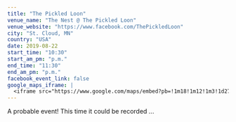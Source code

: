 ```yaml
---
title: "The Pickled Loon"
venue_name: "The Nest @ The Pickled Loon"
venue_website: "https://www.facebook.com/ThePickledLoon"
city: "St. Cloud, MN"
country: "USA"
date: 2019-08-22
start_time: "10:30"
start_am_pm: "p.m."
end_time: "11:30"
end_am_pm: "p.m."
facebook_event_link: false
google_maps_iframe: |
  <iframe src="https://www.google.com/maps/embed?pb=!1m18!1m12!1m3!1d2793.5152367066994!2d-94.16356064902324!3d45.56007647899962!2m3!1f0!2f0!3f0!3m2!1i1024!2i768!4f13.1!3m3!1m2!1s0x52b45fd59a97c6ab%3A0xa433b1239b8857c3!2sThe+Pickled+Loon!5e0!3m2!1sen!2sus!4v1554787503856!5m2!1sen!2sus" width="600" height="450" frameborder="0" style="border:0" allowfullscreen></iframe>
---
```


A probable event! This time it could be recorded ...
